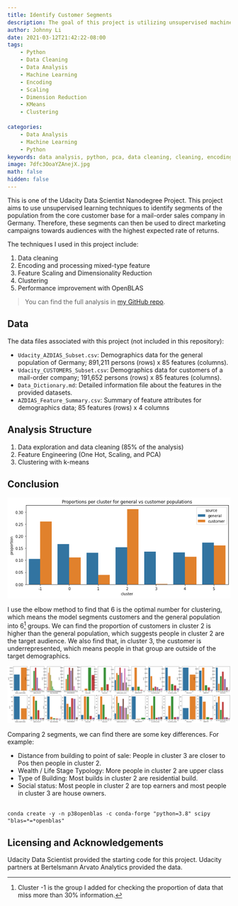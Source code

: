 ```yaml
---
title: Identify Customer Segments
description: The goal of this project is utilizing unsupervised machine learning to identify target segments.
author: Johnny Li
date: 2021-03-12T21:42:22-08:00
tags:
    - Python
    - Data Cleaning
    - Data Analysis
    - Machine Learning
    - Encoding
    - Scaling
    - Dimension Reduction
    - KMeans
    - Clustering

categories:
    - Data Analysis
    - Machine Learning
    - Python
keywords: data analysis, python, pca, data cleaning, cleaning, encoding, one hot, scaling, dimensionality reduction, clustering, kmeans,k-means, segments, target, customer, population, data, sklearn, machine learning, machinelearning
image: 7dfc3OoaYZAnejX.jpg
math: false
hidden: false
---
```


This is one of the Udacity Data Scientist Nanodegree Project. This project aims to use unsupervised learning techniques to identify segments of the population from the core customer base for a mail-order sales company in Germany. Therefore, these segments can then be used to direct marketing campaigns towards audiences with the highest expected rate of returns.

The techniques I used in this project include:  

1. Data cleaning  
2. Encoding and processing mixed-type feature  
3. Feature Scaling and Dimensionality Reduction
4. Clustering
5. Performance improvement with OpenBLAS

> You can find the full analysis in [my GitHub repo](https://github.com/iamjohnnyli/identify-customer-segments/blob/main/Identify_Customer_Segments.ipynb).

## Data

The data files associated with this project (not included in this repository):

- `Udacity_AZDIAS_Subset.csv`: Demographics data for the general population of Germany; 891,211 persons (rows) x 85 features (columns).
- `Udacity_CUSTOMERS_Subset.csv`: Demographics data for customers of a mail-order company; 191,652 persons (rows) x 85 features (columns).
- `Data_Dictionary.md`: Detailed information file about the features in the provided datasets.
- `AZDIAS_Feature_Summary.csv`: Summary of feature attributes for demographics data; 85 features (rows) x 4 columns

## Analysis Structure

1. Data exploration and data cleaning (85% of the analysis)
2. Feature Engineering (One Hot, Scaling, and PCA)
3. Clustering with k-means

## Conclusion


![Figure 1. Proportions per cluster for general vs customer.](Figure1.png)


I use the elbow method to find that 6 is the optimal number for clustering, which means the model segments customers and the general population into 6[^**] groups. We can find the proportion of customers in cluster 2 is higher than the general population, which suggests people in cluster 2 are the target audience. We also find that, in cluster 3, the customer is underrepresented, which means people in that group are outside of the target demographics.  



![Figure 2. Major differences between Cluster 2 and Cluster 3](Figure2.png)

Comparing 2 segments, we can find there are some key differences. For example:

- Distance from building to point of sale: People in cluster 3 are closer to Pos then people in cluster 2.
- Wealth / Life Stage Typology: More people in cluster 2 are upper class
- Type of Building: Most builds in cluster 2 are residential build.
- Social status: Most people in cluster 2 are top earners and most people in cluster 3 are house owners.

## 

```
conda create -y -n p38openblas -c conda-forge "python=3.8" scipy "blas=*=*openblas"
```

## Licensing and Acknowledgements

Udacity Data Scientist provided the starting code for this project.
Udacity partners at Bertelsmann Arvato Analytics provided the data.


[^**]: Cluster -1 is the group I added for checking the proportion of data that miss more than 30% information.
